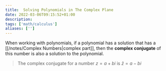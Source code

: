 ```yaml
---
title:  Solving Polynomials in The Complex Plane
date: 2022-03-06T09:15:52+01:00
description: 
tags: ['math/calculus']
aliases: ['']
---
```

When working with polynomials, if a polynomial has a solution that has a [[/notes/Complex Numbers|complex part]], then the **complex conjugate** of this number is also a solution to the polynomial.

> The complex conjugate for a number $z = a + bi$ is $\bar z = a - bi$